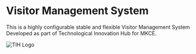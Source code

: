 # Visitor Management System

  This is a highly configurable stable and flexible Visitor Management System Developed as part of Technological Innovation Hub for MKCE.

  ![TIH Logo](https://github.com/KingpinDk/VisitorManagement/assets/118034679/a5c22853-1e4f-40ed-bfa8-0f299082b679)



